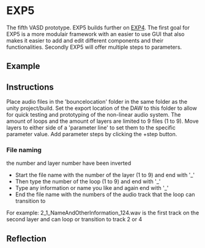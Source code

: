 # EXP5
The fifth VASD prototype. EXP5 builds further on [EXP4](https://github.com/StijndeK/VASD/tree/master/VASD_EXP4). The first goal for EXP5 is a more modulair framework with an easier to use GUI that also makes it easier to add and edit different components and their functionalities. Secondly EXP5 will offer multiple steps to parameters.

## Example


## Instructions
Place audio files in the 'bouncelocation' folder in the same folder as the unity project/build. Set the export location of the DAW to this folder to allow for quick testing and prototyping of the non-linear audio system. The amount of loops and the amount of layers are limited to 9 files (1 to 9). Move layers to either side of a 'parameter line' to set them to the specific parameter value. Add parameter steps by clicking the +step button.

### File naming
the number and layer number have been inverted
- Start the file name with the number of the layer (1 to 9) and end with '_'
- Then type the number of the loop (1 to 9) and end with '_'
- Type any information or name you like and again end with '_'
- End the file name with the numbers of the audio track that the loop can transition to

For example:
2_1_NameAndOtherInformation_124.wav
is the first track on the second layer and can loop or transition to track 2 or 4
 
## Reflection

